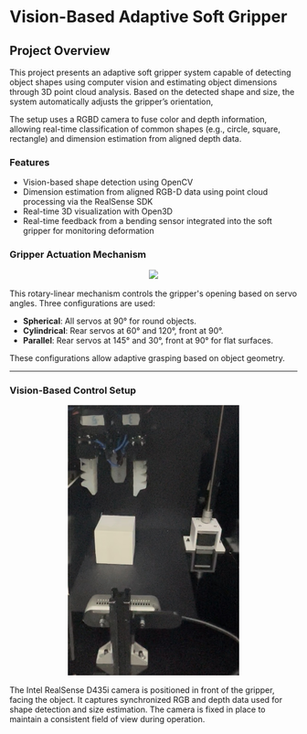 # Vision-Based Adaptive Soft Gripper 

## Project Overview

This project presents an adaptive soft gripper system capable of detecting object shapes using computer vision and estimating object dimensions through 3D point cloud analysis. Based on the detected shape and size, the system automatically adjusts the gripper’s orientation,

The setup uses a RGBD camera to fuse color and depth information, allowing real-time classification of common shapes (e.g., circle, square, rectangle) and dimension estimation from aligned depth data. 

### Features

- Vision-based shape detection using OpenCV  
- Dimension estimation from aligned RGB-D data using point cloud processing via the RealSense SDK  
- Real-time 3D visualization with Open3D  
- Real-time feedback from a bending sensor integrated into the soft gripper for monitoring deformation

### Gripper Actuation Mechanism

<p align="center">
  <img src="images\Soft_Gripper_Prototype.PNG" width="300"/>
</p>

This rotary-linear mechanism controls the gripper's opening based on servo angles. Three configurations are used:
- **Spherical**: All servos at 90° for round objects.
- **Cylindrical**: Rear servos at 60° and 120°, front at 90°.
- **Parallel**: Rear servos at 145° and 30°, front at 90° for flat surfaces.

These configurations allow adaptive grasping based on object geometry.

---

### Vision-Based Control Setup

<p align="center">
  <img src="images/Project_Setup.jpg" width="300"/>
</p>

The Intel RealSense D435i camera is positioned in front of the gripper, facing the object. It captures synchronized RGB and depth data used for shape detection and size estimation. The camera is fixed in place to maintain a consistent field of view during operation.

